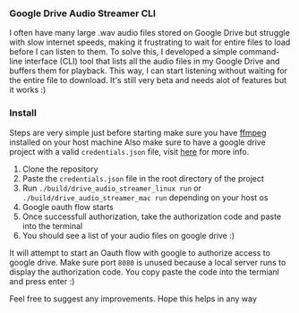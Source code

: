 ### Google Drive Audio Streamer CLI
I often have many large .wav audio files stored on Google Drive but struggle with slow internet speeds, making it frustrating to wait for entire files to load before I can listen to them. To solve this, I developed a simple command-line interface (CLI) tool that lists all the audio files in my Google Drive and buffers them for playback. This way, I can start listening without waiting for the entire file to download. It's still very beta and needs alot of features but it works :)

### Install
Steps are very simple just before starting make sure you have [ffmpeg](https://github.com/FFmpeg/FFmpeg) installed on your host machine
Also make sure to have a google drive project with a valid `credentials.json` file, visit [here](https://developers.google.com/drive/activity/v2/guides/project) for more info.

1. Clone the repository
2. Paste the `credentials.json` file in the root directory of the project
3. Run `./build/drive_audio_streamer_linux run` or `./build/drive_audio_streamer_mac run` depending on your host os
4. Google oauth flow starts
5. Once successfull authorization, take the authorization code and paste into the terminal
6. You should see a list of your audio files on google drive :)

It will attempt to start an Oauth flow with google to authorize access to google drive. Make sure port `8080` is unused because a local server runs to display the authorization code. You copy paste the code into the termianl and press enter :)

Feel free to suggest any improvements. Hope this helps in any way
